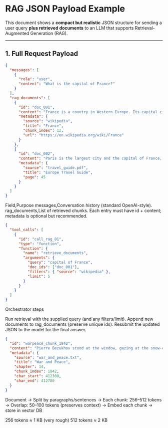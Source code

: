 # RAG JSON Payload Example

This document shows a **compact but realistic** JSON structure for sending a user query **plus retrieved documents** to an LLM that supports Retrieval-Augmented Generation (RAG).

---

## 1. Full Request Payload

```json
{
  "messages": [
    {
      "role": "user",
      "content": "What is the capital of France?"
    }
  ],
  "rag_documents": [
    {
      "id": "doc_001",
      "content": "France is a country in Western Europe. Its capital city is Paris, often called the City of Light.",
      "metadata": {
        "source": "wikipedia",
        "title": "France",
        "chunk_index": 12,
        "url": "https://en.wikipedia.org/wiki/France"
      }
    },
    {
      "id": "doc_002",
      "content": "Paris is the largest city and the capital of France, located on the Seine River.",
      "metadata": {
        "source": "travel_guide.pdf",
        "title": "Europe Travel Guide",
        "page": 45
      }
    }
  ]
}
```
Field,Purpose
messages,Conversation history (standard OpenAI-style).
rag_documents,List of retrieved chunks. Each entry must have id + content; metadata is optional but recommended.


```json
{
  "tool_calls": [
    {
      "id": "call_rag_01",
      "type": "function",
      "function": {
        "name": "retrieve_documents",
        "arguments": {
          "query": "capital of France",
          "doc_ids": ["doc_001"],
          "filters": { "source": "wikipedia" },
          "limit": 5
        }
      }
    }
  ]
}
```

Orchestrator steps

Run retrieval with the supplied query (and any filters/limit).
Append new documents to rag_documents (preserve unique ids).
Resubmit the updated JSON to the model for the final answer.


```json
{
  "id": "warpeace_chunk_1842",
  "content": "Pierre Bezukhov stood at the window, gazing at the snow-covered fields. He thought of Natasha and the letter he had just received...",
  "metadata": {
    "source": "war_and_peace.txt",
    "title": "War and Peace",
    "chapter": 14,
    "chunk_index": 1842,
    "char_start": 412300,
    "char_end": 412780
  }
}
```

Document
  → Split by paragraphs/sentences
  → Each chunk: 256–512 tokens
  → Overlap: 50–100 tokens (preserves context)
  → Embed each chunk → store in vector DB

256 tokens ≈ 1 KB  (very rough)
512 tokens ≈ 2 KB
